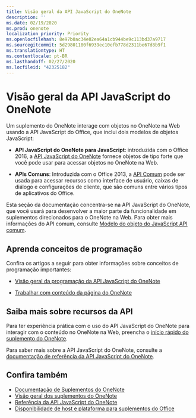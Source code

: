 ```yaml
---
title: Visão geral da API JavaScript do OneNote
description: ''
ms.date: 02/19/2020
ms.prod: onenote
localization_priority: Priority
ms.openlocfilehash: 8e97b0ac34e02ea64a1cb944be9c113bd37a9717
ms.sourcegitcommit: 5d29801180f6939ec10efb778d2311be67d8b9f1
ms.translationtype: HT
ms.contentlocale: pt-BR
ms.lasthandoff: 02/27/2020
ms.locfileid: "42325182"
---
```

# <a name="onenote-javascript-api-overview"></a>Visão geral da API JavaScript do OneNote

Um suplemento do OneNote interage com objetos no OneNote na Web usando a API JavaScript do Office, que inclui dois modelos de objetos JavaScript:

* **API JavaScript do OneNote para JavaScript**: introduzida com o Office 2016, a [API JavaScript do OneNote](/javascript/api/onenote) fornece objetos de tipo forte que você pode usar para acessar objetos no OneNote na Web. 

* **APIs Comuns**: Introduzida com o Office 2013, a [API Comum](/javascript/api/office) pode ser usada para acessar recursos como interface de usuário, caixas de diálogo e configurações de cliente, que são comuns entre vários tipos de aplicativos do Office.

Esta seção da documentação concentra-se na API JavaScript do OneNote, que você usará para desenvolver a maior parte da funcionalidade em suplementos direcionados para o OneNote na Web. Para obter mais informações do API comum, consulte [Modelo do objeto do JavaScript API comum](../../develop/office-javascript-api-object-model.md). 

## <a name="learn-programming-concepts"></a>Aprenda conceitos de programação

Confira os artigos a seguir para obter informações sobre conceitos de programação importantes:

- [Visão geral da programação da API JavaScript do OneNote](../../onenote/onenote-add-ins-programming-overview.md)

- [Trabalhar com conteúdo da página do OneNote](../../onenote/onenote-add-ins-page-content.md)

## <a name="learn-about-api-capabilities"></a>Saiba mais sobre recursos da API

Para ter experiência prática com o uso do API JavaScript do OneNote para interagir com o conteúdo no OneNote na Web, preencha o [início rápido do suplemento do OneNote](../../quickstarts/onenote-quickstart.md). 

Para saber mais sobre a API JavaScript do OneNote, consulte a [documentação de referência da API JavaScript do OneNote](/javascript/api/onenote).

## <a name="see-also"></a>Confira também

- [Documentação de Suplementos do OneNote](../../onenote/index.md)
- [Visão geral dos suplementos do OneNote](../../onenote/onenote-add-ins-programming-overview.md)
- [Referência da API JavaScript do OneNote](/javascript/api/onenote)
- [Disponibilidade de host e plataforma para suplementos do Office](../../overview/office-add-in-availability.md)

